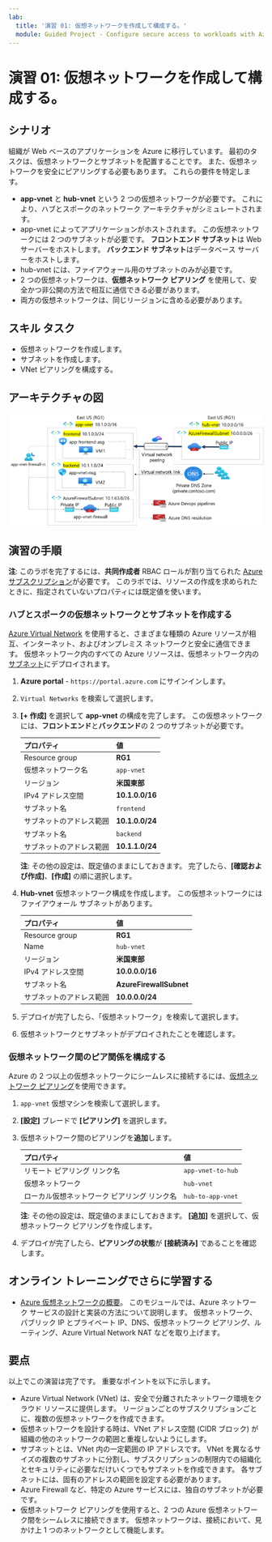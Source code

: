 ```yaml
---
lab:
  title: '演習 01: 仮想ネットワークを作成して構成する。'
  module: Guided Project - Configure secure access to workloads with Azure virtual networking services
---
```


# 演習 01: 仮想ネットワークを作成して構成する。

## シナリオ

組織が Web ベースのアプリケーションを Azure に移行しています。 最初のタスクは、仮想ネットワークとサブネットを配置することです。 また、仮想ネットワークを安全にピアリングする必要もあります。 これらの要件を特定します。 
+ **app-vnet** と **hub-vnet** という 2 つの仮想ネットワークが必要です。 これにより、ハブとスポークのネットワーク アーキテクチャがシミュレートされます。 
+ app-vnet によってアプリケーションがホストされます。 この仮想ネットワークには 2 つのサブネットが必要です。 **フロントエンド サブネット**は Web サーバーをホストします。 **バックエンド サブネット**はデータベース サーバーをホストします。
+ hub-vnet には、ファイアウォール用のサブネットのみが必要です。 
+ 2 つの仮想ネットワークは、**仮想ネットワーク ピアリング** を使用して、安全かつ非公開の方法で相互に通信できる必要があります。 
+ 両方の仮想ネットワークは、同じリージョンに含める必要があります。 

## スキル タスク

+ 仮想ネットワークを作成します。
+ サブネットを作成します。
+ VNet ピアリングを構成する。

## アーキテクチャの図

![ピアリングされた 2 つの仮想ネットワークを示す図。](../Media/task-1.png)

## 演習の手順

**注**: このラボを完了するには、**共同作成者** RBAC ロールが割り当てられた [Azure サブスクリプション](https://azure.microsoft.com/free/)が必要です。 このラボでは、リソースの作成を求められたときに、指定されていないプロパティには既定値を使います。

### ハブとスポークの仮想ネットワークとサブネットを作成する

[Azure Virtual Network](https://learn.microsoft.com/azure/virtual-network/virtual-networks-overview) を使用すると、さまざまな種類の Azure リソースが相互、インターネット、およびオンプレミス ネットワークと安全に通信できます。 仮想ネットワーク内のすべての Azure リソースは、仮想ネットワーク内の[サブネット](https://learn.microsoft.com/azure/virtual-network/virtual-network-manage-subnet?tabs=azure-portal)にデプロイされます。 

1. **Azure portal** - `https://portal.azure.com` にサインインします。
   
1. `Virtual Networks` を検索して選択します。
   
1. **[+ 作成]** を選択して **app-vnet** の構成を完了します。 この仮想ネットワークには、**フロントエンド**と**バックエンド**の 2 つのサブネットが必要です。 

    | プロパティ             | 値           |
    | :------------------- | :-------------- |
    | Resource group       | **RG1**         |
    | 仮想ネットワーク名 | `app-vnet`    |
    | リージョン               | **米国東部**     |
    | IPv4 アドレス空間   | **10.1.0.0/16** |
    | サブネット名          | `frontend`    |
    | サブネットのアドレス範囲 | **10.1.0.0/24** |
    | サブネット名          | `backend`     |
    | サブネットのアドレス範囲 | **10.1.1.0/24** |

    **注**: その他の設定は、既定値のままにしておきます。 完了したら、**[確認および作成]**、**[作成]** の順に選択します。
   
1. **Hub-vnet** 仮想ネットワーク構成を作成します。 この仮想ネットワークにはファイアウォール サブネットがあります。 

    | プロパティ             | 値                    |
    | :------------------- | :----------------------- |
    | Resource group       | **RG1**                  |
    | Name                 | `hub-vnet` |
    | リージョン               | **米国東部**              |
    | IPv4 アドレス空間   | **10.0.0.0/16**          |
    | サブネット名          | **AzureFirewallSubnet**  |
    | サブネットのアドレス範囲 | **10.0.0.0/24**          |

1. デプロイが完了したら、「仮想ネットワーク」を検索して選択します。

1. 仮想ネットワークとサブネットがデプロイされたことを確認します。 

### 仮想ネットワーク間のピア関係を構成する

Azure の 2 つ以上の仮想ネットワークにシームレスに接続するには、[仮想ネットワーク ピアリング](https://learn.microsoft.com/azure/virtual-network/virtual-network-peering-overview)を使用できます。 

1. `app-vnet` 仮想マシンを検索して選択します。
   
1. **[設定]** ブレードで **[ピアリング]** を選択します。
   
1. 仮想ネットワーク間のピアリングを**追加**します。 

    | プロパティ                                 | 値                          |
    | :--------------------------------------- | :----------------------------- |
    | リモート ピアリング リンク名              | `app-vnet-to-hub` |
    | 仮想ネットワーク    | `hub-vnet` |
    | ローカル仮想ネットワーク ピアリング リンク名 | `hub-to-app-vnet` |

    **注**: その他の設定は、既定値のままにしておきます。 **[追加]** を選択して、仮想ネットワーク ピアリングを作成します。

1. デプロイが完了したら、**ピアリングの状態**が **[接続済み]** であることを確認します。

## オンライン トレーニングでさらに学習する

+ [Azure 仮想ネットワークの概要](https://learn.microsoft.com/training/modules/introduction-to-azure-virtual-networks/)。 このモジュールでは、Azure ネットワーク サービスの設計と実装の方法について説明します。 仮想ネットワーク、パブリック IP とプライベート IP、DNS、仮想ネットワーク ピアリング、ルーティング、Azure Virtual Network NAT などを取り上げます。

## 要点

以上でこの演習は完了です。 重要なポイントを以下に示します。

+ Azure Virtual Network (VNet) は、安全で分離されたネットワーク環境をクラウド リソースに提供します。 リージョンごとのサブスクリプションごとに、複数の仮想ネットワークを作成できます。
+ 仮想ネットワークを設計する時は、VNet アドレス空間 (CIDR ブロック) が組織の他のネットワークの範囲と重複しないようにします。
+ サブネットとは、VNet 内の一定範囲の IP アドレスです。 VNet を異なるサイズの複数のサブネットに分割し、サブスクリプションの制限内での組織化とセキュリティに必要なだけいくつでもサブネットを作成できます。 各サブネットには、固有のアドレスの範囲を設定する必要があります。
+ Azure Firewall など、特定の Azure サービスには、独自のサブネットが必要です。
+ 仮想ネットワーク ピアリングを使用すると、2 つの Azure 仮想ネットワーク間をシームレスに接続できます。 仮想ネットワークは、接続において、見かけ上 1 つのネットワークとして機能します。
